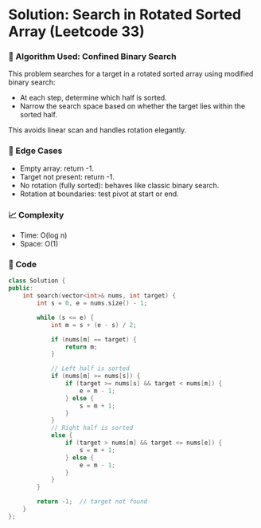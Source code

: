 # Solution: Search in Rotated Sorted Array (Leetcode 33)

### 🧠 Algorithm Used: Confined Binary Search

This problem searches for a target in a rotated sorted array using modified binary search:
- At each step, determine which half is sorted.
- Narrow the search space based on whether the target lies within the sorted half.

This avoids linear scan and handles rotation elegantly.

### 🧪 Edge Cases
- Empty array: return -1.
- Target not present: return -1.
- No rotation (fully sorted): behaves like classic binary search.
- Rotation at boundaries: test pivot at start or end.

### 📈 Complexity
- Time: O(log n)
- Space: O(1)

### 🧾 Code
```cpp
class Solution {
public:
    int search(vector<int>& nums, int target) {
        int s = 0, e = nums.size() - 1;

        while (s <= e) {
            int m = s + (e - s) / 2;

            if (nums[m] == target) {
                return m;
            }

            // Left half is sorted
            if (nums[m] >= nums[s]) {
                if (target >= nums[s] && target < nums[m]) {
                    e = m - 1;
                } else {
                    s = m + 1;
                }
            }
            // Right half is sorted
            else {
                if (target > nums[m] && target <= nums[e]) {
                    s = m + 1;
                } else {
                    e = m - 1;
                }
            }
        }

        return -1;  // target not found
    }
};

